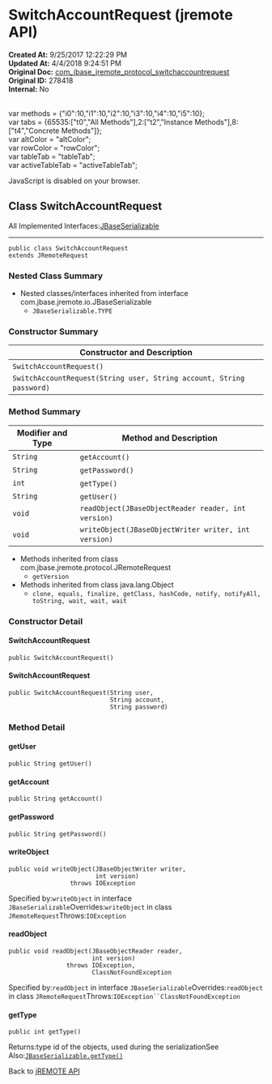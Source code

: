 # SwitchAccountRequest (jremote API)

**Created At:** 9/25/2017 12:22:29 PM  
**Updated At:** 4/4/2018 9:24:51 PM  
**Original Doc:** [com_jbase_jremote_protocol_switchaccountrequest](https://docs.jbase.com/39270-protocol/com_jbase_jremote_protocol_switchaccountrequest)  
**Original ID:** 278418  
**Internal:** No  

<!--<br>    try {<br>        if (location.href.indexOf('is-external=true') == -1) {<br>            parent.document.title="SwitchAccountRequest (jremote   API)";<br>        }<br>    }<br>    catch(err) {<br>    }<br>//--><br>var methods = {"i0":10,"i1":10,"i2":10,"i3":10,"i4":10,"i5":10};<br>var tabs = {65535:["t0","All Methods"],2:["t2","Instance Methods"],8:["t4","Concrete Methods"]};<br>var altColor = "altColor";<br>var rowColor = "rowColor";<br>var tableTab = "tableTab";<br>var activeTableTab = "activeTableTab";
JavaScript is disabled on your browser.



## Class SwitchAccountRequest

All Implemented Interfaces:[JBaseSerializable](./../../io/jbaseserializable-%28jremote-api%29 "interface in com.jbase.jremote.io")
* * *


```
public class SwitchAccountRequest
extends JRemoteRequest
```

### Nested Class Summary

- Nested classes/interfaces inherited from interface com.jbase.jremote.io.JBaseSerializable
    - `JBaseSerializable.TYPE`






### Constructor Summary


| Constructor and Description<br> |
| --- |
| `SwitchAccountRequest()` <br> |
| `SwitchAccountRequest(String user, String account, String password)` <br> |






### Method Summary


| Modifier and Type<br> | Method and Description<br> |
| --- | --- |
| `String`<br> | `getAccount()` <br> |
| `String`<br> | `getPassword()` <br> |
| `int`<br> | `getType()` <br> |
| `String`<br> | `getUser()` <br> |
| `void`<br> | `readObject(JBaseObjectReader reader, int version)` <br> |
| `void`<br> | `writeObject(JBaseObjectWriter writer, int version)` <br> |


- Methods inherited from class com.jbase.jremote.protocol.JRemoteRequest
    - `getVersion`
- Methods inherited from class java.lang.Object
    - `clone, equals, finalize, getClass, hashCode, notify, notifyAll, toString, wait, wait, wait`

### Constructor Detail

#### SwitchAccountRequest

```
public SwitchAccountRequest()
```

#### SwitchAccountRequest

```
public SwitchAccountRequest(String user,
                            String account,
                            String password)
```



### 


### Method Detail

#### getUser

```
public String getUser()
```

#### getAccount

```
public String getAccount()
```

#### getPassword

```
public String getPassword()
```

#### writeObject

```
public void writeObject(JBaseObjectWriter writer,
                        int version)
                 throws IOException
```
Specified by:`writeObject` in interface `JBaseSerializable`Overrides:`writeObject` in class `JRemoteRequest`Throws:`IOException`
#### readObject

```
public void readObject(JBaseObjectReader reader,
                       int version)
                throws IOException,
                       ClassNotFoundException
```
Specified by:`readObject` in interface `JBaseSerializable`Overrides:`readObject` in class `JRemoteRequest`Throws:`IOException``ClassNotFoundException`
#### getType

```
public int getType()
```
Returns:type id of the objects, used during the serializationSee Also:[`JBaseSerializable.getType()`](./../../io/jbaseserializable-%28jremote-api%29#getType--)

Back to [jREMOTE API](com_jbase_jremote_package-summary)


